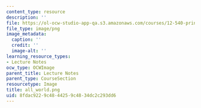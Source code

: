 ```yaml
---
content_type: resource
description: ''
file: https://ol-ocw-studio-app-qa.s3.amazonaws.com/courses/12-540-principles-of-the-global-positioning-system-spring-2012/8fdac9229c4844259c4834dc2c293dd6_all_world.png
file_type: image/png
image_metadata:
  caption: ''
  credit: ''
  image-alt: ''
learning_resource_types:
- Lecture Notes
ocw_type: OCWImage
parent_title: Lecture Notes
parent_type: CourseSection
resourcetype: Image
title: all_world.png
uid: 8fdac922-9c48-4425-9c48-34dc2c293dd6
---
```

